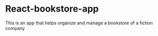 # React-bookstore-app
This is an app that helps organize and manage a bookstore of  a fiction company
